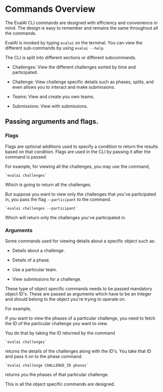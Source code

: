 # Commands Overview

The EvalAI CLI commands are designed with efficiency and convenience in mind. The design is easy to remember and remains the same throughout all the commands.

EvalAI is invoked by typing `evalai` on the terminal. You can view the different sub-commands by using `evalai --help` 

The CLI is split into different sections or different subcommands.

- Challenges: View the different challenges sorted by time and participated.

- Challenge: View challenge specific details such as phases, splits, and even allows you to interact and make submissions.

- Teams: View and create you own teams.

- Submissions: View with submissions.

## Passing arguments and flags.

### Flags

Flags are optional additions used to specify a condition to return the results based on that condition. Flags are used in the CLI by passing it after the command is passed.

For example, for viewing all the challenges, you may use the command,

    `evalai challenges`

Which is going to return all the challenges.

But suppose you want to view only the challenges that you've participated in, you pass the flag `--participant` to the command.

    `evalai challenges --participant`

Which will return only the challenges you've participated in.


### Arguments

Some commands used for viewing details about a specific object such as:

- Details about a challenge.

- Details of a phase.

- Use a particular team.

- View submissions for a challenge.

These type of object specific commands needs to be passed mandatory object ID's. These are passed as arguments which have to be an Integer and should belong to the object 
you're trying to operate on.

For example,

If you want to view the phases of a particular challenge, you need to fetch the ID of the particular challenge you want to view.

You do that by taking the ID returned by the command

    `evalai challenges`

returns the details of the challenges along with the ID's. You take that ID and pass it on to the phase command.

    `evalai challenge CHALLENGE_ID phases`

returns you the phases of that particular challenge.

This is all the object specific commands are designed.
